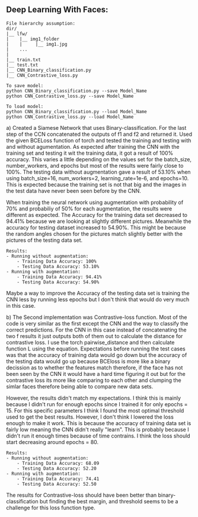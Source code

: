 ## Deep Learning With Faces:

    File hierarchy assumption:
    dir/
    |__ lfw/
    |    |__ img1_folder
    |    |     |__ img1.jpg
    |    ...
    |
    |__ train.txt
    |__ test.txt
    |__ CNN_Binary_classification.py
    |__ CNN_Contrastive_loss.py

    To save model:
    python CNN_Binary_classification.py --save Model_Name
    python CNN_Contrastive_loss.py --save Model_Name

    To load model:
    python CNN_Binary_classification.py --load Model_Name
    python CNN_Contrastive_loss.py --load Model_Name

a) Created a Siamese Network that uses Binary-classification.
For the last step of the CCN concatenated the outputs of f1 and f2 and returned it. 
Used the given BCELoss function of torch and tested the training and testing with and without agumentation.
As expected after training the CNN with the training set and testing it wit the
training data, it got a result of 100% accuracy. This varies a little depending on
the values set for the batch_size, number_workers, and epochs but most of the
results were fairly close to 100%. The testing data without augmentation gave
a result of 53.10% when using batch_size=16, num_workers=2, learning_rate=1e-6,
and epochs=10. This is expected because the training set is not that big and the
images in the test data have never been seen before by the CNN.

When training the neural network using augmentation with probability of 70% and
probabiliy of 50% for each augmentation, the results were different as expected.
The Accuracy for the training data set decreased to 94.41% because we are looking
at slightly different pictures. Meanwhile the accuracy for testing dataset increased
to 54.90%. This might be because the random angles chosen for the pictures match
slightly better with the pictures of the testing data set.

    Results:
    - Running without augmentation:
        - Training Data Accuracy: 100%
        - Testing Data Accuracy: 53.10%
    - Running with augmentation:
        - Training Data Accuracy: 94.41%
        - Testing Data Accuracy: 54.90%

Maybe a way to improve the Accuracy of the testing data set is training the CNN less
by running less epochs but I don't think that would do very much in this case.

b) The Second implementation was Contrastive-loss function. Most of the code is very similar
as the first except the CNN and the way to classify the correct predictions.
For the CNN in this case instead of concatenating the two f results it just outputs both
of them out to calculate the distance for contrastive loss. I use the torch pairwise_distance
and then calculate function L using the equation. Expectations before running the test cases was 
that the accuracy of training data would go down but the accuracy of the testing data would go up 
because BCEloss is more like a binary decission as to whether the features match therefore, 
if the face has not been seen by the CNN it would have a hard time figuring it out but for the 
contrastive loss its more like comparing to each other and clumping the simlar faces therefore 
being able to compare new data sets.

However, the results didn't match my expectations. I think this is mainly because I didn't run
for enough epochs since I trained it for only epochs = 15. For this specific parameters I think
I found the most optimal threshold used to get the best results. However, I don't think
I lowered the loss enough to make it work. This is because the accuracy of training data set
is fairly low meaning the CNN didn't really "learn". This is probably because I didn't run it
enough times because of time contrains. I think the loss should start decreasing around epochs = 80.

    Results:
    - Running without augmentation:
        - Training Data Accuracy: 68.09 
        - Testing Data Accuracy: 52.20
    - Running with augmentation:
        - Training Data Accuracy: 74.41
        - Testing Data Accuracy: 52.50

The results for Contrastive-loss should have been better than binary-classification but finding
the best margin, and threshold seems to be a challenge for this loss function type.
